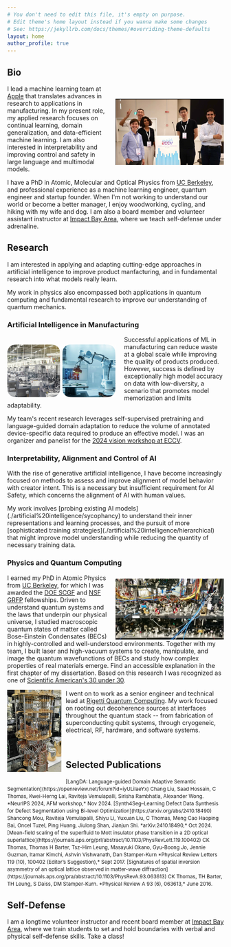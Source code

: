 ```yaml
---
# You don't need to edit this file, it's empty on purpose.
# Edit theme's home layout instead if you wanna make some changes
# See: https://jekyllrb.com/docs/themes/#overriding-theme-defaults
layout: home
author_profile: true
---
```


<!-- <img align="right"
src="./assets/images/after-eccv.png" 
alt="After a successful workshop at ECCV, 2024." 
width="400"> -->


<img src="./assets/images/after-eccv.png" alt="After a successful workshop at ECCV, 2024." style="float: right; padding-left: 20px; padding-top: 90px;"  width="50%" height="auto">

## Bio


I lead a machine learning team at [Apple](https://www.apple.com/newsroom/) that translates advances in research to applications in manufacturing. In my present role, my applied research focuses on continual learning, domain generalization, and data-efficient machine learning. I am also interested in interpretability and improving control and safety in large language and multimodal models.

<!-- why - how - what -->
I have a PhD in Atomic, Molecular and Optical Physics from [UC Berkeley](http://ultracold.physics.berkeley.edu), and professional experience as a machine learning engineer, quantum engineer and startup founder. When I'm not working to understand our world or become a better manager, I enjoy woodworking, cycling, and hiking with my wife and dog. I am also a board member and volunteer assistant instructor at [Impact Bay Area](https://www.impactbayarea.org/cthomas), where we teach self-defense under adrenaline. 




## Research

I am interested in applying and adapting cutting-edge approaches in artificial intelligence to improve product manfacturing, and in fundamental research into what models really learn.
<!-- Most ground-breaking approaches are demonstrated on natural images, and we find that many methods don’t show promising results when applied to real manufacturing scenarios. My work focuses first on the small adaptations that we can apply to leverage today's techniques in smart manufacturing, and second on fundamental research into how models learn and when they memorize.  -->
<!-- A common goal throughout my work is improving data-efficiency, or reducing the number of samples required to train an effective model.  -->
<!-- A common thread across my AI research is data-efficiency - reducing the number of data samples required to train an effective model.  -->
<!-- Data-efficiency, reducing the number of data samples required to train an effective model, is a common thread throughout my work. Today's models require massive volumes of diverse training data. 
 Domain-specific datasets differ meaningfully from the natural images used in traditional machine learning and  -->
My work in physics also encompassed both applications in quantum computing and fundamental research to improve our understanding of quantum mechanics. 

<!-- why - understand and discover, and build something impactful or helpful
how - curiosity, developing broad expertise, find underlying commonalities across fields 
what - physics, engineering and machine learning -->
<!-- I am broadly driven to understand the world and to leverage that understanding to build something impactful and new. Thus far in my career I've taken that lens in physics, engineering and machine learning.  -->

### Artificial Intelligence in Manufacturing
<!-- why - how - what -->

<img src="./assets/images/manufacturing.png" style="float: left; padding-right: 20px; padding-top: 20px;"  width="50%" height="auto">

<!-- Why is this important / why is it interesting / why is it hard ?   -->
Successful applications of ML in manufacturing can reduce waste at a global scale while improving the quality of products produced. However, success is defined by exceptionally high model accuracy on data with low-diversity, a scenario that promotes model memorization and limits adaptability. 


<!-- how do we work  -->
<!-- My team runs experiments applying cutting edge approaches to our domain-specific data. When we identify a promising approach, we publish,  demonstrating our approaches on open-source medical datasets that share many challenges with manufacturing. Finally, we integrate successful approaches into an internal git repo, so that many ML applications can benefit from our work.   -->

<!-- what have we built -->

My team's recent research leverages self-supervised pretraining and language-guided domain adaptation to reduce the volume of annotated device-specific data required to produce an effective model. 
I was an organizer and panelist for the [2024 vision workshop at ECCV](https://vision-based-industrial-inspection.github.io/eccv-24/).


### Interpretability, Alignment and Control of AI

<!-- why -->
<!-- Today's large models require extremely large datasets, delivered by scraping the whole internet (not humanity’s proudest collection of thoughts). Their predecessors - models that determine what we see on social media, for example - we know can be bad for democracy, teen mental health, and social equity.  -->
With the rise of generative artificial intelligence, I have become increasingly focused on methods to assess and improve alignment of model behavior with creator intent. This is a necessary but insufficient requirement for AI Safety, which concerns the alignment of AI with human values. 
<!-- The field faces practical, political and technical barriers.  -->
<!-- Today my interest centers on aligning model behavior with creator intent -- a necessary but insufficient requirement for reliable AI safety.  -->
<!-- how --> My work involves [probing existing AI models](./artificial%20intelligence/sycophancy) to understand their inner representations and learning processes, and the pursuit of more [sophisticated training strategies](./artificial%20intelligence/hierarchical) that might improve model understanding while reducing the quantity of necessary training data. 
<!-- By examining how models learn, interpret, and generate responses, we might improve model understanding while reducing dependence on enormous and potentially flawed datasets. -->

### Physics and Quantum Computing


<img src="./assets/images/optical-table.png" style="float: right; padding-left: 10px; padding-top:10px" width="50%" height="auto">

I earned my PhD in Atomic Physics from [UC Berkeley](http://ultracold.physics.berkeley.edu), for which I was awarded the [DOE SCGF](https://science.osti.gov/wdts/scgf) and [NSF GRFP](https://www.nsfgrfp.org) fellowships. Driven to understand quantum systems and the laws that underpin our physical universe, I studied macroscopic quantum states of matter called Bose-Einstein Condensates (BECs) in highly-controlled and well-understood environments. 
Together with my team, I built laser and high-vacuum systems to create, manipulate, and image the quantum wavefunctions of BECs and study how complex properties of real materials emerge. Find an accessible explanation in the first chapter of my dissertation. Based on this research I was recognized as one of [Scientific American's 30 under 30](https://www.scientificamerican.com/article/lindau-claire-thomas/). 

<img src="./assets/images/qc.png" style="float: left; padding-right: 10px; padding-bottom: 30px;" width="25%" height="auto"> 

I went on to work as a senior engineer and technical lead at [Rigetti Quantum Computing](https://www.rigetti.com/). My work focused on rooting out decoherence sources at interfaces throughout the quantum stack -- from fabrication of superconducting qubit systems, through cryogeneic, electrical, RF, hardware, and software systems.  


<!-- 
More quantum phrases
 systems to manipulate atoms 
 emergence in quantum systems 
 to expand human understanding of quantum physics, the laws that underpin our physical universe.  
 our understanding of the fundamental building blocks of nature and the laws that govern them. 
 studied quantum physics at macroscpic scales 
-->

<div style="page-break-after: always; visibility: hidden"> 
\pagebreak 
</div>

## Selected Publications

<small>
[LangDA: Language-guided Domain Adaptive Semantic Segmentation](https://openreview.net/forum?id=iyULilaeYx) 
Chang Liu, Saad Hossain, C Thomas, Kwei-Herng Lai, Raviteja Vemulapalli, Sirisha Rambhatla, Alexander Wong. 
*NeurIPS 2024, AFM workshop,*
Nov 2024.
</small>

<small>
[Synth4Seg–Learning Defect Data Synthesis for Defect Segmentation using Bi-level Optimization](https://arxiv.org/abs/2410.18490)
Shancong Mou, Raviteja Vemulapalli, Shiyu Li, Yuxuan Liu, C Thomas, Meng Cao Haoping Bai, Oncel Tuzel, Ping Huang, Jiulong Shan, Jianjun Shi. 
*arXiv:2410.18490,*
Oct 2024.
</small>

<small>
[Mean-field scaling of the superfluid to Mott insulator phase transition
in a 2D optical superlattice](https://journals.aps.org/prl/abstract/10.1103/PhysRevLett.119.100402) 
CK Thomas, Thomas H Barter, Tsz-Him Leung, Masayuki Okano, Gyu-Boong Jo, Jennie Guzman, Itamar Kimchi, Ashvin Vishwanath, Dan Stamper-Kurn 
*Physical Review Letters 119 (10), 100402 (Editor’s Suggestion),*
Sept 2017.
</small>

<small>
[Signatures of spatial inversion asymmetry of an optical lattice observed in matter-wave diffraction](https://journals.aps.org/pra/abstract/10.1103/PhysRevA.93.063613)
CK Thomas, TH Barter, TH Leung, S Daiss, DM Stamper-Kurn. 
*Physical Review A 93 (6), 063613,*
June 2016.
</small>

<!-- ## Career Notes --> 


## Self-Defense

I am a longtime volunteer instructor and recent board member at [Impact Bay Area](https://www.impactbayarea.org/), where we train students to set and hold  boundaries with verbal and physical self-defense skills.  Take a class! 
